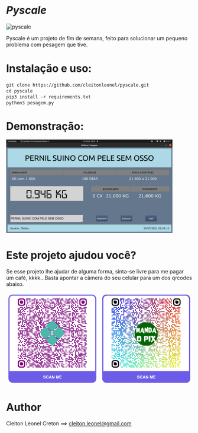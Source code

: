 # _Pyscale_

<img src="https://github.com/cleitonleonel/pyscale/blob/master/scale.ico?raw=true" alt="pyscale" width="200"/>

Pyscale é um projeto de fim de semana, feito para solucionar um pequeno problema com pesagem que tive.
# Instalação e uso:

```shell
git clone https://github.com/cleitonleonel/pyscale.git
cd pyscale
pip3 install -r requirements.txt
python3 pesagem.py
```

# Demonstração:

<img src="https://github.com/cleitonleonel/pyscale/blob/master/sample.png?raw=true" alt="pyscale" width="450"/>

# Este projeto ajudou você?

Se esse projeto lhe ajudar de alguma forma, sinta-se livre para me pagar um café, kkkk...Basta apontar a câmera do seu celular para um dos qrcodes abaixo.

<img src="https://github.com/cleitonleonel/pypix/blob/master/qrcode.png?raw=true" alt="QRCode Doação" width="250"/>

<img src="https://github.com/cleitonleonel/pypix/blob/master/artistic.gif?raw=true" alt="QRCode Doação" width="250"/>

# Author

Cleiton Leonel Creton ==> cleiton.leonel@gmail.com